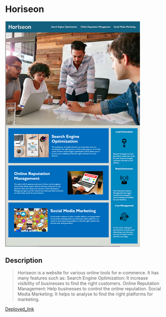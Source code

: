 # Horiseon
![Screenshot](./assets/images/Screenshot.jpg)

## Description

> Horiseon is a website for various  online tools for e-commerce. It has many  features such as:
Search Engine Optimization: It increase visibility of businesses to find the right customers.
Online Reputation Management: Help businesses to control the online reputation.
Social Media Marketing: It helps to analyse to find the right platforms for marketing. 


[Deployed_link](git@github.com:Ymuzhych/HTML_CSS_Git_Refactor.git)